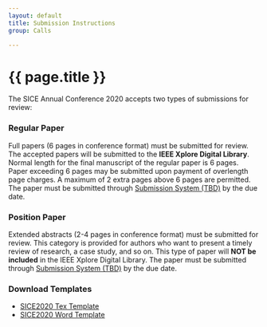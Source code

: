 ```yaml
---
layout: default
title: Submission Instructions
group: Calls

---
```


# {{ page.title }}

The SICE Annual Conference 2020 accepts two types of submissions for review:

### Regular Paper
Full papers (6 pages in conference format) must be submitted for review. The accepted papers will be submitted to the **IEEE Xplore Digital Library**. Normal length for the final manuscript of the regular paper is 6 pages. Paper exceeding 6 pages may be submitted upon payment of overlength page charges. A maximum of 2 extra pages above 6 pages are permitted. The paper must be submitted through [Submission System (TBD)](#) by the due date.

### Position Paper
Extended abstracts (2-4 pages in conference format) must be submitted for review. This category is provided for authors who want to present a timely review of research, a case study, and so on. This type of paper will **NOT be included** in the IEEE Xplore Digital Library. The paper must be submitted through [Submission System (TBD)](#) by the due date.

### Download Templates
- [SICE2020 Tex Template](http://www.sice.jp/siceac/sice2019/wp-content/uploads/2019/01/SICE2019TexTemplate.zip)
- [SICE2020 Word Template](http://www.sice.jp/siceac/sice2019/wp-content/uploads/2019/01/SICE2019WordTemplate.zip)


<!-- #### Dual Submission Policy

*Accepted papers will appear in the conference proceedings published by the ACM. Warning: It is ACM policy not to allow double submissions, where the same paper is submitted to more than one conference/journal concurrently. Any double submissions detected will be immediately rejected from all conferences/journals involved.*
{: class="bs-callout bs-callout-danger" } -->
